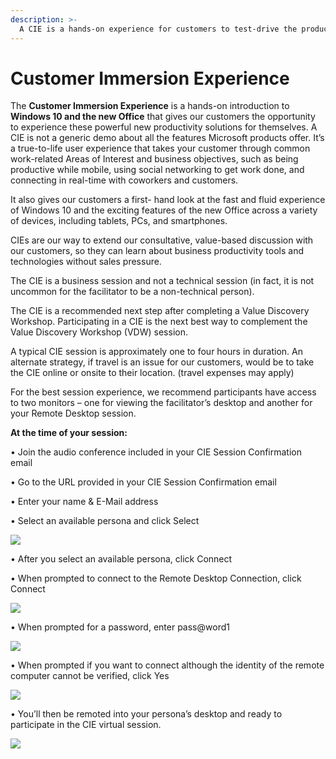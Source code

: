 ```yaml
---
description: >-
  A CIE is a hands-on experience for customers to test-drive the productivity platform addressing common business challenges and Areas of Interest in a facilitated environment.
---
```


# Customer Immersion Experience

The **Customer Immersion Experience** is a hands-on introduction to **Windows 10 and the new Office** that gives our customers the opportunity to experience these powerful new productivity solutions for themselves. A CIE is not a generic demo about all the features Microsoft products offer. It’s a true-to-life user experience that takes your customer through common work-related Areas of Interest and business objectives, such as being productive while mobile, using social networking to get work done, and connecting in real-time with coworkers and customers.

It also gives our customers a first- hand look at the fast and fluid experience of Windows 10 and the exciting features of the new Office across a variety of devices, including tablets, PCs, and smartphones. 

CIEs are our way to extend our consultative, value-based discussion with our customers, so they can learn about business productivity tools and technologies without sales pressure.

The CIE is a business session and not a technical session \(in fact, it is not uncommon for the facilitator to be a non-technical person\).

The CIE is a recommended next step after completing a Value Discovery Workshop. Participating in a CIE is the next best way to complement the Value Discovery Workshop \(VDW\) session. 


A typical CIE session is approximately one to four hours in duration. An alternate strategy, if travel is an issue for our customers, would be to take the CIE online or onsite to their location. \(travel expenses may apply\)


For the best session experience, we recommend participants have access to two monitors – one for viewing the facilitator’s desktop and another for your Remote Desktop session.

**At the time of your session:**

• Join the audio conference included in your CIE Session Confirmation email 

• Go to the URL provided in your CIE Session Confirmation email 

• Enter your name & E-Mail address 

• Select an available persona and click Select

![](../../.gitbook/assets/image%20%284%29.png)

• After you select an available persona, click Connect 

• When prompted to connect to the Remote Desktop Connection, click Connect

![](../../.gitbook/assets/image%20%288%29.png)

• When prompted for a password, enter pass@word1

![](../../.gitbook/assets/image%20%2812%29.png)

• When prompted if you want to connect although the identity of the remote computer cannot be verified, click Yes

![](../../.gitbook/assets/image%20%287%29.png)

• You’ll then be remoted into your persona’s desktop and ready to participate in the CIE virtual session.

![](../../.gitbook/assets/image.png)

